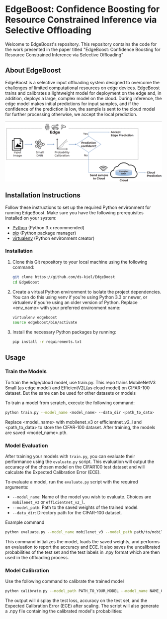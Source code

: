
# EdgeBoost: Confidence Boosting for Resource Constrained Inference via Selective Offloading

Welcome to EdgeBoost's repository. This repository contains the code for the work presented in the paper titled "EdgeBoost: Confidence Boosting for Resource Constrained Inference via Selective Offloading"

## About EdgeBoost

EdgeBoost is a selective input offloading system designed to overcome the challenges of limited
computational resources on edge devices. EdgeBoost trains and calibrates a lightweight model for deployment on the edge and, in addition, deploys a large, complex model on the cloud. During inference, the edge model makes initial predictions for input samples, and if the confidence of the prediction is low, the sample is sent to the cloud model for further processing otherwise, we accept the local prediction.

![EdgeBoost System Diagram](images/img.png)

## Installation Instructions

Follow these instructions to set up the required Python environment for running EdgeBoost. Make sure you have the following prerequisites installed on your system:

- [Python](https://www.python.org/downloads/) (Python 3.x recommended)
- [pip](https://pip.pypa.io/en/stable/installation/) (Python package manager)
- [virtualenv](https://virtualenv.pypa.io/en/latest/installation.html) (Python environment creator)
### Installation

1. Clone this Git repository to your local machine using the following command:

   ```bash
   git clone https://github.com/ds-kiel/EdgeBoost
   cd EdgeBoost
   ```
2. Create a virtual Python environment to isolate the project dependencies. You can do this using venv if you're using Python 3.3 or newer, or virtualenv if you're using an older version of Python. Replace <env_name> with your preferred environment name:

    ```bash
    virtualenv edgeboost
    source edgeboost/bin/activate
    ``` 
3. Install the necessary Python packages by running:

   ```bash
   pip install -r requirements.txt
   ```


## Usage

### Train the Models

To train the edge/cloud model, use train.py. This repo trains MobileNetV3 Small (as edge model) and EfficientV2L(as cloud model) on CIFAR-100 dataset. But the same can be used for other datasets or models

To train a model from scratch, execute the following command:

```bash
python train.py --model_name <model_name> --data_dir <path_to_data>
```
Replace <model_name> with mobilenet_v3 or efficientnet_v2_l and <path_to_data> to store the CIFAR-100 dataset. After training, the models are saved <model_name>.pth.

### Model Evaluation

After training your models with `train.py`, you can evaluate their performance using the `evaluate.py` script. This evaluation will output the accuracy of the chosen model on the CIFAR100 test dataset and will calculate the Expected Calibration Error (ECE).

To evaluate a model, run the `evaluate.py` script with the required arguments:

- `--model_name`: Name of the model you wish to evaluate. Choices are `mobilenet_v3` or `efficientnet_v2_l`.
- `--model_path`: Path to the saved weights of the trained model.
- `--data_dir`: Directory path for the CIFAR-100 dataset.

Example command

```bash
python evaluate.py --model_name mobilenet_v3 --model_path path/to/mobilenet_v3_cifar100.pth --data_dir ./data
```
This command initializes the model, loads the saved weights, and performs an evaluation to report the accuracy and ECE. It also saves the uncalibrated probabilities of the test set and the test labels in .npy format which are then used in the offloading process.

### Model Calibration

Use the following command to calibrate the trained model

```bash
python calibrate.py --model_path PATH_TO_YOUR_MODEL --model_name NAME_OF_YOUR_MODEL --data_dir PATH_TO_CIFAR100_DATASET
```
The output will display the test loss, accuracy on the test set, and the Expected Calibration Error (ECE) after scaling. The script will also generate a .npy file containing the calibrated model's probabilities:












